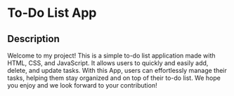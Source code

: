 # To-Do List App
## Description
Welcome to my project! This is a simple to-do list application made with HTML, CSS, and JavaScript. It allows users to quickly and easily add, delete, and update tasks. With this App, users can effortlessly manage their tasks, helping them stay organized and on top of their to-do list. We hope you enjoy and we look forward to your contribution!



